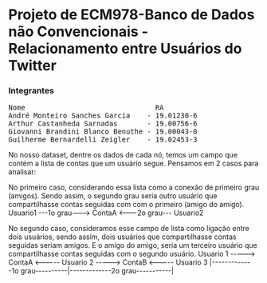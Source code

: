 # Projeto de ECM978-Banco de Dados não Convencionais - Relacionamento entre Usuários do Twitter

### Integrantes
<pre>
Nome                               RA
André Monteiro Sanches Garcia    - 19.01230-6
Arthur Castanheda Sarnadas       - 19.00756-6
Giovanni Brandini Blanco Benuthe - 19.00043-0
Guilherme Bernardelli Zeigler    - 19.02453-3
</pre>

No nosso dataset, dentre os dados de cada nó, temos um campo que contém a lista de contas que um usuário segue. 
Pensamos em 2 casos para analisar:

No primeiro caso,  considerando essa lista como a conexão de primeiro grau  (amigos). Sendo assim, o segundo grau seria outro usuário que compartilhasse contas seguidas com com o primeiro (amigo do amigo).
Usuario1 ---1o grau---> ContaA <---2o grau--- Usuario2


No segundo caso,  consideramos esse campo de lista como ligação entre dois usuários, sendo assim, dois usuários que compartilhasse contas seguidas seriam amigos. E o amigo do amigo, seria um terceiro usuário que compartilhasse contas seguidas com o segundo usuário.
Usuario 1 -----> ContaA <----- Usuario 2 -----> ContaB <----- Usuario 3
   |-------------1o grau----------|-------------2o grau-----------|
